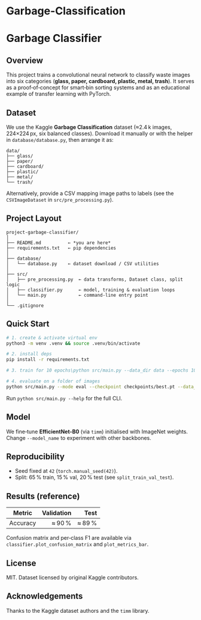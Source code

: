 # Garbage-Classification
# Garbage Classifier

## Overview

This project trains a convolutional neural network to classify waste images into six categories (**glass, paper, cardboard, plastic, metal, trash**). It serves as a proof‑of‑concept for smart‑bin sorting systems and as an educational example of transfer learning with PyTorch.

## Dataset

We use the Kaggle **Garbage Classification** dataset (≈2.4 k images, 224×224 px, six balanced classes). Download it manually or with the helper in `database/database.py`, then arrange it as:

```
data/
├── glass/
├── paper/
├── cardboard/
├── plastic/
├── metal/
└── trash/
```

Alternatively, provide a CSV mapping image paths to labels (see the `CSVImageDataset` in `src/pre_processing.py`).

## Project Layout

```
project-garbage-classifier/
│
├── README.md          ← *you are here*
├── requirements.txt   ← pip dependencies
│
├── database/
│   └── database.py    ← dataset download / CSV utilities
│
├── src/
│   ├── pre_processing.py  ← data transforms, Dataset class, split logic
│   ├── classifier.py      ← model, training & evaluation loops
│   └── main.py            ← command‑line entry point
│
└── .gitignore
```

## Quick Start

```bash
# 1. create & activate virtual env
python3 -m venv .venv && source .venv/bin/activate

# 2. install deps
pip install -r requirements.txt

# 3. train for 10 epochs\python src/main.py --data_dir data --epochs 10 --batch_size 32

# 4. evaluate on a folder of images
python src/main.py --mode eval --checkpoint checkpoints/best.pt --data_dir data/test
```

Run `python src/main.py --help` for the full CLI.

## Model

We fine‑tune **EfficientNet‑B0** (via `timm`) initialised with ImageNet weights. Change `--model_name` to experiment with other backbones.

## Reproducibility

* Seed fixed at `42` (`torch.manual_seed(42)`).
* Split: 65 % train, 15 % val, 20 % test (see `split_train_val_test`).

## Results (reference)

| Metric   | Validation |   Test |
| -------- | ---------: | -----: |
| Accuracy |     ≈ 90 % | ≈ 89 % |

Confusion matrix and per‑class F1 are available via `classifier.plot_confusion_matrix` and `plot_metrics_bar`.

## License

MIT. Dataset licensed by original Kaggle contributors.

## Acknowledgements

Thanks to the Kaggle dataset authors and the `timm` library.
